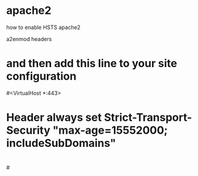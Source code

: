 # apache2

how to enable HSTS apache2

a2enmod headers

# and then add this line to your site configuration

  #<VirtualHost *:443>
  #
  # Header always set Strict-Transport-Security "max-age=15552000; includeSubDomains"
  #
  #</VirtualHost>
